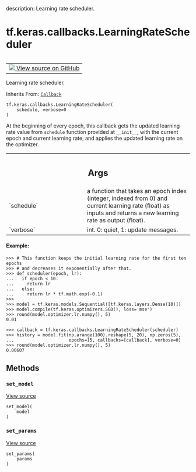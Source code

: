 description: Learning rate scheduler.

<div itemscope itemtype="http://developers.google.com/ReferenceObject">
<meta itemprop="name" content="tf.keras.callbacks.LearningRateScheduler" />
<meta itemprop="path" content="Stable" />
<meta itemprop="property" content="__init__"/>
<meta itemprop="property" content="set_model"/>
<meta itemprop="property" content="set_params"/>
</div>

# tf.keras.callbacks.LearningRateScheduler

<!-- Insert buttons and diff -->

<table class="tfo-notebook-buttons tfo-api nocontent" align="left">
<td>
  <a target="_blank" href="https://github.com/keras-team/keras/tree/v2.15.0/keras/callbacks.py#L2227-L2296">
    <img src="https://www.tensorflow.org/images/GitHub-Mark-32px.png" />
    View source on GitHub
  </a>
</td>
</table>



Learning rate scheduler.

Inherits From: [`Callback`](../../../tf/keras/callbacks/Callback.md)

<pre class="devsite-click-to-copy prettyprint lang-py tfo-signature-link">
<code>tf.keras.callbacks.LearningRateScheduler(
    schedule, verbose=0
)
</code></pre>



<!-- Placeholder for "Used in" -->

At the beginning of every epoch, this callback gets the updated learning
rate value from `schedule` function provided at `__init__`, with the current
epoch and current learning rate, and applies the updated learning rate on
the optimizer.

<!-- Tabular view -->
 <table class="responsive fixed orange">
<colgroup><col width="214px"><col></colgroup>
<tr><th colspan="2"><h2 class="add-link">Args</h2></th></tr>

<tr>
<td>
`schedule`<a id="schedule"></a>
</td>
<td>
a function that takes an epoch index (integer, indexed from 0)
and current learning rate (float) as inputs and returns a new
learning rate as output (float).
</td>
</tr><tr>
<td>
`verbose`<a id="verbose"></a>
</td>
<td>
int. 0: quiet, 1: update messages.
</td>
</tr>
</table>



#### Example:



```
>>> # This function keeps the initial learning rate for the first ten epochs
>>> # and decreases it exponentially after that.
>>> def scheduler(epoch, lr):
...   if epoch < 10:
...     return lr
...   else:
...     return lr * tf.math.exp(-0.1)
>>>
>>> model = tf.keras.models.Sequential([tf.keras.layers.Dense(10)])
>>> model.compile(tf.keras.optimizers.SGD(), loss='mse')
>>> round(model.optimizer.lr.numpy(), 5)
0.01
```

```
>>> callback = tf.keras.callbacks.LearningRateScheduler(scheduler)
>>> history = model.fit(np.arange(100).reshape(5, 20), np.zeros(5),
...                     epochs=15, callbacks=[callback], verbose=0)
>>> round(model.optimizer.lr.numpy(), 5)
0.00607
```

## Methods

<h3 id="set_model"><code>set_model</code></h3>

<a target="_blank" class="external" href="https://github.com/keras-team/keras/tree/v2.15.0/keras/callbacks.py#L694-L695">View source</a>

<pre class="devsite-click-to-copy prettyprint lang-py tfo-signature-link">
<code>set_model(
    model
)
</code></pre>




<h3 id="set_params"><code>set_params</code></h3>

<a target="_blank" class="external" href="https://github.com/keras-team/keras/tree/v2.15.0/keras/callbacks.py#L691-L692">View source</a>

<pre class="devsite-click-to-copy prettyprint lang-py tfo-signature-link">
<code>set_params(
    params
)
</code></pre>






